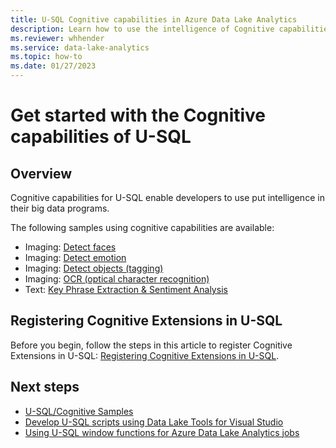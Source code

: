 ```yaml
---
title: U-SQL Cognitive capabilities in Azure Data Lake Analytics
description: Learn how to use the intelligence of Cognitive capabilities in U-SQL. These code samples help you get started.
ms.reviewer: whhender
ms.service: data-lake-analytics
ms.topic: how-to
ms.date: 01/27/2023
---
```

# Get started with the Cognitive capabilities of U-SQL

## Overview

Cognitive capabilities for U-SQL enable developers to use put intelligence in their big data programs. 

The following samples using cognitive capabilities are available:

* Imaging: [Detect faces](https://github.com/Azure-Samples/usql-cognitive-imaging-ocr-hello-world)
* Imaging: [Detect emotion](https://github.com/Azure-Samples/usql-cognitive-imaging-emotion-detection-hello-world)
* Imaging: [Detect objects (tagging)](https://github.com/Azure-Samples/usql-cognitive-imaging-object-tagging-hello-world)
* Imaging: [OCR (optical character recognition)](https://github.com/Azure-Samples/usql-cognitive-imaging-ocr-hello-world)
* Text: [Key Phrase Extraction & Sentiment Analysis](https://github.com/Azure-Samples/usql-cognitive-text-hello-world)

## Registering Cognitive Extensions in U-SQL

Before you begin, follow the steps in this article to register Cognitive Extensions in U-SQL: [Registering Cognitive Extensions in U-SQL](/u-sql/objects-and-extensions/cognitive-capabilities-in#registeringExtensions).

## Next steps

* [U-SQL/Cognitive Samples](https://github.com/Azure-Samples?utf8=✓&q=usql%20cognitive)
* [Develop U-SQL scripts using Data Lake Tools for Visual Studio](data-lake-analytics-data-lake-tools-get-started.md)
* [Using U-SQL window functions for Azure Data Lake Analytics jobs](./data-lake-analytics-u-sql-get-started.md)